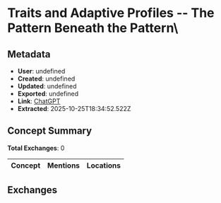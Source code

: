 # **Traits and Adaptive Profiles -- The Pattern Beneath the Pattern**\

## Metadata

- **User**: undefined
- **Created**: undefined
- **Updated**: undefined
- **Exported**: undefined
- **Link**: [ChatGPT](undefined)
- **Extracted**: 2025-10-25T18:34:52.522Z

## Concept Summary

**Total Exchanges**: 0

| Concept | Mentions | Locations |
|---------|----------|----------|

## Exchanges


